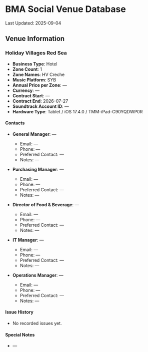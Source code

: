 # BMA Social Venue Database

Last Updated: 2025-09-04

## Venue Information

### Holiday Villages Red Sea
- **Business Type**: Hotel
- **Zone Count**: 1
- **Zone Names**: HV Creche
- **Music Platform**: SYB
- **Annual Price per Zone**: —
- **Currency**: —
- **Contract Start**: —
- **Contract End**: 2026-07-27
- **Soundtrack Account ID**: —
- **Hardware Type**: Tablet / iOS 17.4.0 / TMM-iPad-C90YQDWP0R

#### Contacts
- **General Manager**: —
  - Email: —
  - Phone: —
  - Preferred Contact: —
  - Notes: —

- **Purchasing Manager**: —
  - Email: —
  - Phone: —
  - Preferred Contact: —
  - Notes: —

- **Director of Food & Beverage**: —
  - Email: —
  - Phone: —
  - Preferred Contact: —
  - Notes: —

- **IT Manager**: —
  - Email: —
  - Phone: —
  - Preferred Contact: —
  - Notes: —

- **Operations Manager**: —
  - Email: —
  - Phone: —
  - Preferred Contact: —
  - Notes: —

#### Issue History
- No recorded issues yet.

#### Special Notes
- —
